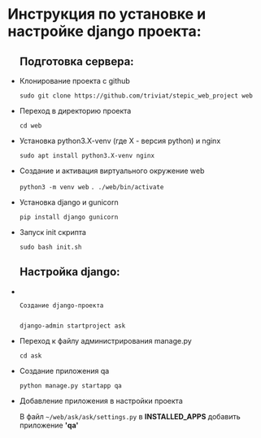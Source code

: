 <h1>Инструкция по установке и настройке django проекта:</h1>

<ul>
<h2>Подготовка сервера:</h2>

<li>
<p>Клонирование проекта с github</p>
<code>sudo git clone https://github.com/triviat/stepic_web_project web</code>
</li>

<li>
<p>Переход в директорию проекта</p>
<code>cd web</code>
</li>

<li>
<p>Установка python3.X-venv (где X - версия python) и nginx</p>
<code>sudo apt install python3.X-venv nginx</code>
</li>

<li>
<p>Создание и активация виртуального окружение web</p>
<code>python3 -m venv web</code>
<code>. ./web/bin/activate</code>
</li>

<li>
<p>Установка django и gunicorn</p>
<code>pip install django gunicorn</code>
</li>

<li>
<p>Запуск init скрипта</p>
<code>sudo bash init.sh</code>
</li>
</ul>

<ul>
<h2>Настройка django:</h2>

<li><code>
<p>Создание django-проекта</p>
django-admin startproject ask</code>
</li>

<li>
<p>Переход к файлу администрирования manage.py</p>
<code>cd ask</code>
</li>

<li>
<p>Создание приложения qa</p>
<code>python manage.py startapp qa</code>
</li>


<li>
<p>Добавление приложения в настройки проекта</p>
В файл <code>~/web/ask/ask/settings.py</code> в <b>INSTALLED_APPS</b> добавить приложение <b>'qa'</b>
</li>
</ul>
